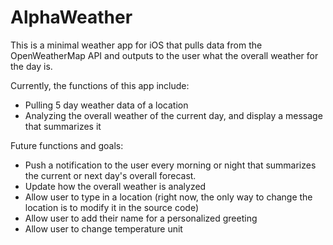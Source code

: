 # AlphaWeather
This is a minimal weather app for iOS that pulls data from the OpenWeatherMap API and outputs to the user what the overall weather for the day is.

Currently, the functions of this app include:
- Pulling 5 day weather data of a location
- Analyzing the overall weather of the current day, and display a message that summarizes it

Future functions and goals:
- Push a notification to the user every morning or night that summarizes the current or next day's overall forecast.
- Update how the overall weather is analyzed
- Allow user to type in a location (right now, the only way to change the location is to modify it in the source code)
- Allow user to add their name for a personalized greeting
- Allow user to change temperature unit
